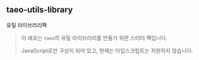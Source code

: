 ## taeo-utils-library

유틸 라이브러리팩

> 이 래포는 `taeo`의 유틸 라이브러리를 만들기 위한 스타터 팩입니다.
>
> JavaScript로만 구성이 되어 있고, 현재는 타입스크립트는 지원하지 않습니다.
